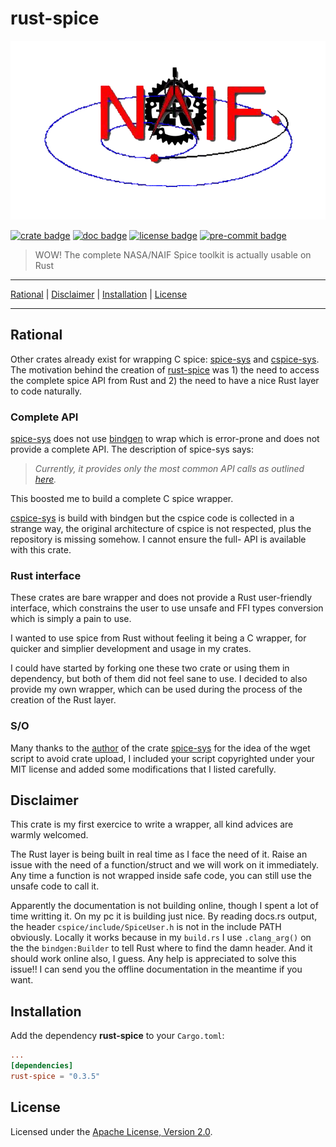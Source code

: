 # rust-spice

[![logo image]][crate link]

[![crate badge]][crate link]
[![doc badge]][doc link]
[![license badge]][license link]
[![pre-commit badge]][pre-commit link]

> WOW! The complete NASA/NAIF Spice toolkit is actually usable on Rust

---

[Rational](#rational) |
[Disclaimer](#disclaimer) |
[Installation](#installation) |
[License](#license)

---

## Rational

Other crates already exist for wrapping C spice: [spice-sys][spice-sys link]
and [cspice-sys][cspice-sys link].
The motivation behind the creation of [rust-spice][crate link] was 1) the need
to access the complete spice API from Rust and 2) the need to have a nice Rust
layer to code naturally.

### Complete API

[spice-sys][spice-sys link] does not use [bindgen][bindgen link] to wrap
which is error-prone and does not provide a complete API. The description of
spice-sys says:

> *Currently, it provides only the most common API calls as outlined
[here][cspice most common].*

This boosted me to build a complete C spice wrapper.

[cspice-sys][cspice-sys link] is build with bindgen but the cspice code is
collected in a strange way, the original architecture of cspice is not
respected, plus the repository is missing somehow. I cannot ensure the full-
API is available with this crate.

### Rust interface

These crates are bare wrapper and does not provide a Rust user-friendly interface,
which constrains the user to use unsafe and FFI types conversion which is simply
a pain to use.

I wanted to use spice from Rust without feeling it being a C wrapper, for
quicker and simplier development and usage in my crates.

I could have started by forking one these two crate or using them in dependency,
but both of them did not feel sane to use. I decided to also provide my own
wrapper, which can be used during the process of the creation of the Rust layer.

### S/O

Many thanks to the [author][author spice-sys] of the crate
[spice-sys][spice-sys link] for the idea of the wget script to avoid crate
upload, I included your script copyrighted under your MIT license and added some
modifications that I listed carefully.

## Disclaimer

This crate is my first exercice to write a wrapper, all kind advices are
warmly welcomed.

The Rust layer is being built in real time as I face the need of it. Raise an
issue with the need of a function/struct and we will work on it immediately.
Any time a function is not wrapped inside safe code, you can still use the
unsafe code to call it.

Apparently the documentation is not building online, though I spent a lot of
time writting it. On my pc it is building just nice. By reading docs.rs output,
the header `cspice/include/SpiceUser.h` is not in the include PATH obviously.
Locally it works because in my `build.rs` I use `.clang_arg()` on the the
`bindgen:Builder` to tell Rust where to find the damn header. And it should work
online also, I guess. Any help is appreciated to solve this issue!! I can send
you the offline documentation in the meantime if you want.

## Installation

Add the dependency **rust-spice** to your `Cargo.toml`:

```toml
...
[dependencies]
rust-spice = "0.3.5"
```

## License

Licensed under the [Apache License, Version 2.0][license link].

[repository link]: https://github.com/GregoireHENRY/rust-spice
[logo image]: https://github.com/GregoireHENRY/rust-spice/blob/main/rsc/img/rust-spice-logo.png
[crate link]: https://crates.io/crates/rust-spice
[crate badge]: https://meritbadge.herokuapp.com/rust-spice?style=flat-square
[doc link]: https://docs.rs/rust-spice
[doc badge]: https://docs.rs/rust-spice/badge.svg
[license link]: https://github.com/GregoireHENRY/rust-spice/blob/main/LICENSE
[license badge]: https://img.shields.io/badge/License-Apache%202.0-blue.svg
[pre-commit link]: https://pre-commit.com
[pre-commit badge]: https://img.shields.io/badge/pre--commit-enabled-brightgreen?logo=pre-commit&logoColor=white
[spice-sys link]: https://crates.io/crates/spice-sys
[author spice-sys]: https://github.com/rjpower4
[cspice-sys link]: https://crates.io/crates/cspice-sys
[cspice most common]: https://naif.jpl.nasa.gov/pub/naif/toolkit_docs/C/info/mostused.html
[bindgen link]: https://crates.io/crates/bindgen
